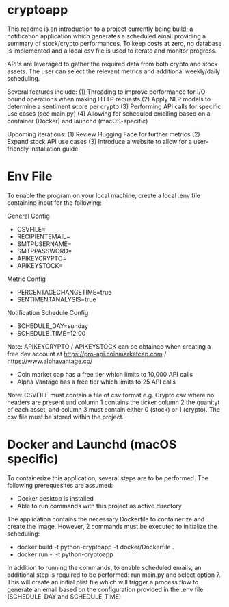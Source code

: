 # cryptoapp

This readme is an introduction to a project currently being build: a notification application which generates a scheduled email providing a summary of stock/crypto performances. To keep costs at zero, no database is implemented and a local csv file is used to iterate and monitor progress.

API's are leveraged to gather the required data from both crypto and stock assets. The user can select the relevant metrics and additional weekly/daily scheduling.

Several features include:
(1) Threading to improve performance for I/O bound operations when making HTTP requests
(2) Apply NLP models to determine a sentiment score per crypto
(3) Performing API calls for specific use cases (see main.py)
(4) Allowing for scheduled emailing based on a container (Docker) and launchd (macOS-specific)

Upcoming iterations:
(1) Review Hugging Face for further metrics
(2) Expand stock API use cases
(3) Introduce a website to allow for a user-friendly installation guide

# Env File

To enable the program on your local machine, create a local .env file containing input for the following:

General Config
- CSVFILE=
- RECIPIENTEMAIL=
- SMTPUSERNAME=
- SMTPPASSWORD=
- APIKEYCRYPTO=
- APIKEYSTOCK=

Metric Config
- PERCENTAGECHANGETIME=true
- SENTIMENTANALYSIS=true

Notification Schedule Config
- SCHEDULE_DAY=sunday
- SCHEDULE_TIME=12:00

Note: APIKEYCRYPTO / APIKEYSTOCK can be obtained when creating a free dev account at https://pro-api.coinmarketcap.com / https://www.alphavantage.co/
- Coin market cap has a free tier which limits to 10,000 API calls
- Alpha Vantage has a free tier which limits to 25 API calls

Note: CSVFILE must contain a file of csv format e.g. Crypto.csv where no headers are present and column 1 contains the ticker column 2 the quanityt of each asset, and column 3 must contain either 0 (stock) or 1 (crypto). The csv file must be stored within the project.

# Docker and Launchd (macOS specific)

To containerize this application, several steps are to be performed. The following prerequesites are assumed:
- Docker desktop is installed
- Able to run commands with this project as active directory

The application contains the necessary Dockerfile to containerize and create the image. However, 2 commands must be executed to initialize the scheduling:
- docker build -t python-cryptoapp -f docker/Dockerfile .
- docker run -i -t python-cryptoapp

In addition to running the commands, to enable scheduled emails, an additional step is required to be performed: run main.py and select option 7. This will create an initial plist file which will trigger a process flow to generate an email based on the configuration provided in the .env file (SCHEDULE_DAY and SCHEDULE_TIME)
